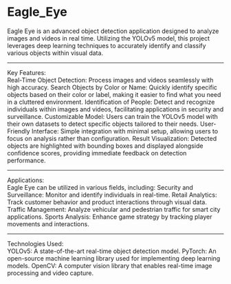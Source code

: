 # Eagle_Eye
Eagle Eye is an advanced object detection application designed to analyze images and videos in real time. Utilizing the YOLOv5 model, this project leverages deep learning techniques to accurately identify and classify various objects within visual data.
<hr/>
Key Features:<br/>
Real-Time Object Detection: Process images and videos seamlessly with high accuracy.
Search Objects by Color or Name: Quickly identify specific objects based on their color or label, making it easier to find what you need in a cluttered environment.
Identification of People: Detect and recognize individuals within images and videos, facilitating applications in security and surveillance.
Customizable Model: Users can train the YOLOv5 model with their own datasets to detect specific objects tailored to their needs.
User-Friendly Interface: Simple integration with minimal setup, allowing users to focus on analysis rather than configuration.
Result Visualization: Detected objects are highlighted with bounding boxes and displayed alongside confidence scores, providing immediate feedback on detection performance.
<hr/>
Applications:<br/>
Eagle Eye can be utilized in various fields, including:
Security and Surveillance: Monitor and identify individuals in real-time.
Retail Analytics: Track customer behavior and product interactions through visual data.
Traffic Management: Analyze vehicular and pedestrian traffic for smart city applications.
Sports Analysis: Enhance game strategy by tracking player movements and interactions.
<hr/>
Technologies Used:<br/>
YOLOv5: A state-of-the-art real-time object detection model.
PyTorch: An open-source machine learning library used for implementing deep learning models.
OpenCV: A computer vision library that enables real-time image processing and video capture.
